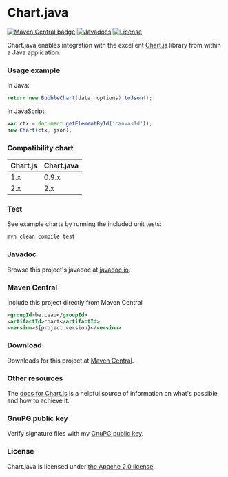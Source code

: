 # Chart.java

[![Maven Central badge](https://maven-badges.herokuapp.com/maven-central/be.ceau/chart/badge.svg)](https://mvnrepository.com/artifact/be.ceau/chart)  [![Javadocs](https://javadoc.io/badge/be.ceau/chart.svg)](https://javadoc.io/doc/be.ceau/chart)  [![License](https://img.shields.io/badge/License-Apache%202.0-blue.svg)](https://www.apache.org/licenses/LICENSE-2.0.txt)

Chart.java enables integration with the excellent [Chart.js](http://www.chartjs.org/) library from within a Java application.

### Usage example

In Java:

```Java
return new BubbleChart(data, options).toJson();
```

In JavaScript:

```JavaScript
var ctx = document.getElementById('canvasId'));
new Chart(ctx, json);
```

### Compatibility chart

Chart.js | Chart.java
------------ | -------------
1.x | 0.9.x
2.x | 2.x

### Test
See example charts by running the included unit tests:
```XML
mvn clean compile test
```

### Javadoc
Browse this project's javadoc at [javadoc.io](https://javadoc.io/doc/be.ceau/chart).

### Maven Central
Include this project directly from Maven Central
```XML
<groupId>be.ceau</groupId>
<artifactId>chart</artifactId>
<version>${project.version}</version>
```

### Download
Downloads for this project at [Maven Central](https://repo1.maven.org/maven2/be/ceau/chart/).

### Other resources
The [docs for Chart.js](http://www.chartjs.org/docs/) is a helpful source of information on what's possible and how to achieve it. 

### GnuPG public key
Verify signature files with my [GnuPG public key](https://www.ceau.be/pubkey.gpg).

### License
Chart.java is licensed under [the Apache 2.0 license](https://www.apache.org/licenses/LICENSE-2.0.txt).